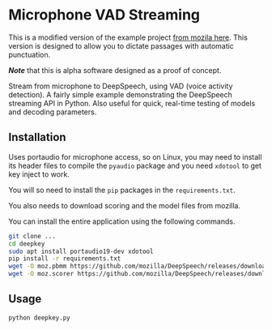 # Microphone VAD Streaming

This is a modified version of the example project [from mozila here](https://github.com/mozilla/DeepSpeech-examples/tree/r0.9/mic_vad_streaming). This version is designed to allow you to dictate passages with automatic punctuation.

**_Note_** that this is alpha software designed as a proof of concept.

Stream from microphone to DeepSpeech, using VAD (voice activity detection). A fairly simple example demonstrating the DeepSpeech streaming API in Python. Also useful for quick, real-time testing of models and decoding parameters.

## Installation




Uses portaudio for microphone access, so on Linux, you may need to install its header files to compile the `pyaudio` package and you need `xdotool` to get key inject to work.

You will so need to install the `pip` packages in the `requirements.txt`.

You also needs to download scoring and the model files from mozilla.

 
You can install the entire application using the following commands.
``` bash
git clone ...
cd deepkey
sudo apt install portaudio19-dev xdotool
pip install -r requirements.txt
wget -O moz.pbmm https://github.com/mozilla/DeepSpeech/releases/download/v0.9.3/deepspeech-0.9.3-models.pbmm
wget -O moz.scorer https://github.com/mozilla/DeepSpeech/releases/download/v0.9.3/deepspeech-0.9.3-models.scorer
```

## Usage

```bash
python deepkey.py
```
